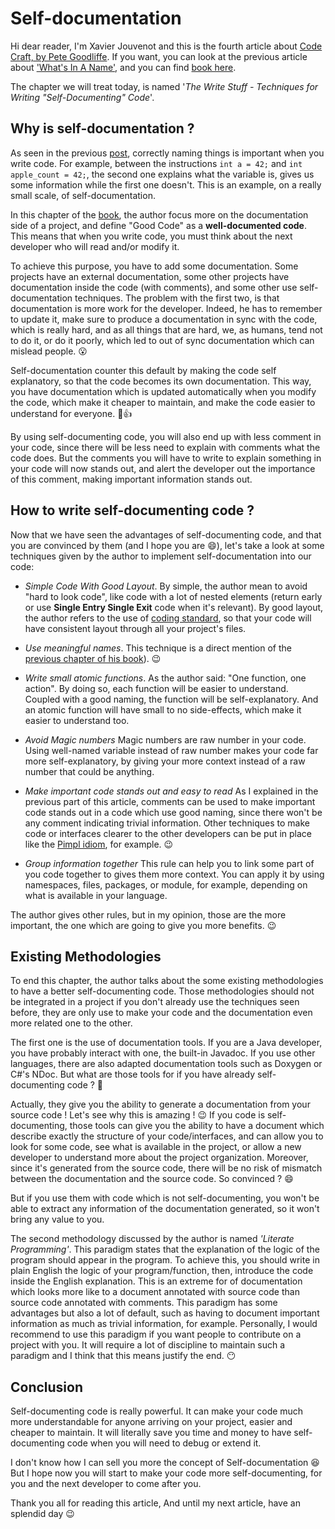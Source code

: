 # Self-documentation

Hi dear reader, I'm Xavier Jouvenot and this is the fourth article about [Code Craft, by Pete Goodliffe](https://amzn.to/2ZrTaHQ).
If you want, you can look at the previous article about ['What's In A Name'](https://10xlearner.com/2020/01/21/the-power-of-naming-code-craft/), and you can find [book here](https://amzn.to/2ZrTaHQ).

The chapter we will treat today, is named '*The Write Stuff - Techniques for Writing "Self-Documenting" Code*'.

## Why is self-documentation ?

As seen in the previous [post](https://10xlearner.com/2020/01/21/the-power-of-naming-code-craft/), correctly naming things is important when you write code. For example, between the instructions `int a = 42;` and `int apple_count = 42;`, the second one explains what the variable is, gives us some information while the first one doesn't. This is an example, on a really small scale, of self-documentation.

In this chapter of the [book](https://amzn.to/2ZrTaHQ), the author focus more on the documentation side of a project, and define "Good Code" as a **well-documented code**. This means that when you write code, you must think about the next developer who will read and/or modify it.

To achieve this purpose, you have to add some documentation. Some projects have an external documentation, some other projects have documentation inside the code (with comments), and some other use self-documentation techniques. The problem with the first two, is that documentation is more work for the developer. Indeed, he has to remember to update it, make sure to produce a documentation in sync with the code, which is really hard, and as all things that are hard, we, as humans, tend not to do it, or do it poorly, which led to out of sync documentation which can mislead people. 😮

Self-documentation counter this default by making the code self explanatory, so that the code becomes its own documentation. This way, you have documentation which is updated automatically when you modify the code, which make it cheaper to maintain, and make the code easier to understand for everyone. 🙂👍

By using self-documenting code, you will also end up with less comment in your code, since there will be less need to explain with comments what the code does. But the comments you will have to write to explain something in your code will now stands out, and alert the developer out the importance of this comment, making important information stands out.

## How to write self-documenting code ?

Now that we have seen the advantages of self-documenting code, and that you are convinced by them (and I hope you are 😄), let's take a look at some techniques given by the author to implement self-documentation into our code:

- *Simple Code With Good Layout*.
    By simple, the author mean to avoid "hard to look code", like code with a lot of nested elements (return early or use **Single Entry Single Exit** code when it's relevant).
    By good layout, the author refers to the use of [coding standard](https://10xlearner.com/2020/01/15/coding-standard-code-craft/), so that your code will have consistent layout through all your project's files.

- *Use meaningful names*.
    This technique is a direct mention of the [previous chapter of his book](https://10xlearner.com/2020/01/21/the-power-of-naming-code-craft/)). 😉

- *Write small atomic functions*.
    As the author said: "One function, one action". By doing so, each function will be easier to understand. Coupled with a good naming, the function will be self-explanatory. And an atomic function will have small to no side-effects, which make it easier to understand too.

- *Avoid Magic numbers*
    Magic numbers are raw number in your code. Using well-named variable instead of raw number makes your code far more self-explanatory, by giving your more context instead of a raw number that could be anything.

- *Make important code stands out and easy to read*
    As I explained in the previous part of this article, comments can be used to make important code stands out in a code which use good naming, since there won't be any comment indicating trivial information. Other techniques to make code or interfaces clearer to the other developers can be put in place like the [Pimpl idiom](https://en.cppreference.com/w/cpp/language/pimpl), for example. 😉

- *Group information together*
    This rule can help you to link some part of you code together to gives them more context. You can apply it by using namespaces, files, packages, or module, for example, depending on what is available in your language. 

The author gives other rules, but in my opinion, those are the more important, the one which are going to give you more benefits. 😉

## Existing Methodologies

To end this chapter, the author talks about the some existing methodologies to have a better self-documenting code. Those methodologies should not be integrated in a project if you don't already use the techniques seen before, they are only use to make your code and the documentation even more related one to the other.

The first one is the use of documentation tools.
If you are a Java developer, you have probably interact with one, the built-in Javadoc. If you use other languages, there are also adapted documentation tools such as Doxygen or C#'s NDoc. But what are those tools for if you have already self-documenting code ? 🤔

Actually, they give you the ability to generate a documentation from your source code ! Let's see why this is amazing ! 😉
If you code is self-documenting, those tools can give you the ability to have a document which describe exactly the structure of your code/interfaces, and can allow you to look for some code, see what is available in the project, or allow a new developer to understand more about the project organization.
Moreover, since it's generated from the source code, there will be no risk of mismatch between the documentation  and the source code. So convinced ? 😄

But if you use them with code which is not self-documenting, you won't be able to extract any information of the documentation generated, so it won't bring any value to you.

The second methodology discussed by the author is named *'Literate Programming'*. This paradigm states that the explanation  of the logic of the program should appear in the program. To achieve this, you should write in plain English the logic of your program/function, then, introduce the code inside the English explanation.
This is an extreme for of documentation which looks more like to a document annotated with source code than source code annotated with comments.
This paradigm has some advantages but also a lot of default, such as having to document important information as much as trivial information, for example.
Personally, I would recommend to use this paradigm if you want people to contribute on a project with you. It will require a lot of discipline to maintain such a paradigm and I think that this means justify the end. 😶

## Conclusion

Self-documenting code is really powerful.
It can make your code much more understandable for anyone arriving on your project, easier and cheaper to maintain. It will literally save you time and money to have self-documenting code when you will need to debug or extend it.

I don't know how I can sell you more the concept of Self-documentation 😆
But I hope now you will start to make your code more self-documenting, for you and the next developer to come after you.


Thank you all for reading this article,
And until my next article, have an splendid day 😉
